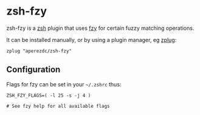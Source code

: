 # zsh-fzy

zsh-fzy is a [zsh](http://www.zsh.org/) plugin that uses [fzy](https://github.com/jhawthorn/fzy) for 
certain fuzzy matching operations.

It can be installed manually, or by using a plugin manager, eg [zplug](https://github.com/zplug/zplug):

```
zplug "aperezdc/zsh-fzy"
```

## Configuration

Flags for fzy can be set in your `~/.zshrc` thus:

```
ZSH_FZY_FLAGS=( -l 25 -s -j 4 )
  
# See fzy help for all available flags

```
